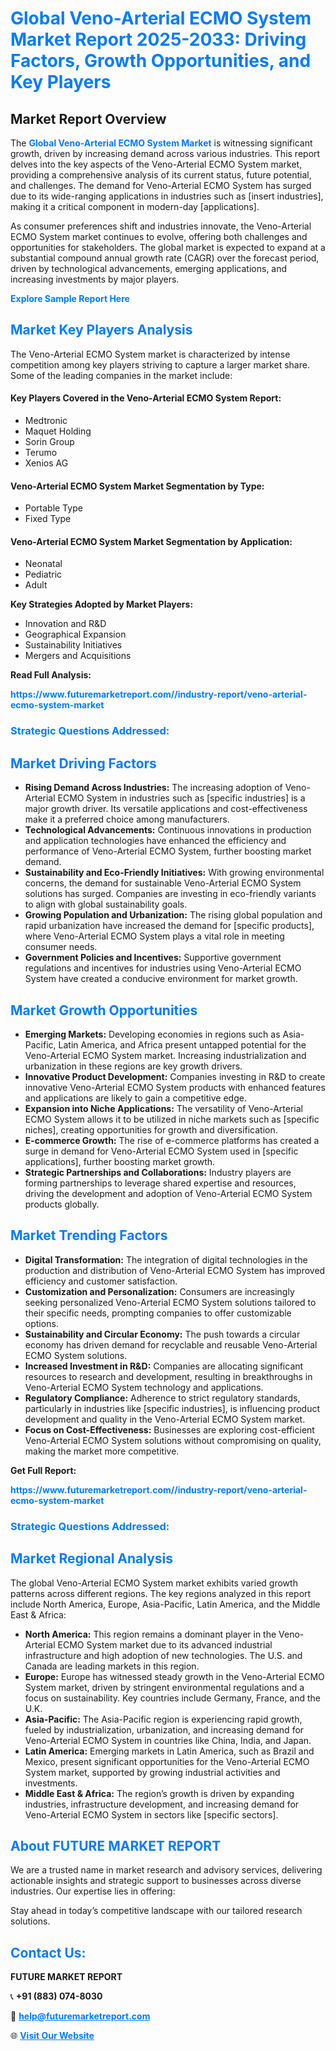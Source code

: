 <h1 style="color: #007BFF;">Global Veno-Arterial ECMO System Market Report 2025-2033: Driving Factors, Growth Opportunities, and Key Players</h1>

<section id="overview">
<h2>Market Report Overview</h2>
<p>The <a href="https://www.futuremarketreport.com//industry-report/veno-arterial-ecmo-system-market" style="color: #007BFF; text-decoration: none;"><strong>Global Veno-Arterial ECMO System Market</strong></a> is witnessing significant growth, driven by increasing demand across various industries. This report delves into the key aspects of the Veno-Arterial ECMO System market, providing a comprehensive analysis of its current status, future potential, and challenges. The demand for Veno-Arterial ECMO System has surged due to its wide-ranging applications in industries such as [insert industries], making it a critical component in modern-day [applications].</p>
<p>As consumer preferences shift and industries innovate, the Veno-Arterial ECMO System market continues to evolve, offering both challenges and opportunities for stakeholders. The global market is expected to expand at a substantial compound annual growth rate (CAGR) over the forecast period, driven by technological advancements, emerging applications, and increasing investments by major players.</p>
</section>

<section id="overview">
<p><a href="https://www.futuremarketreport.com//request-sample/reportId=50408" style="color: #007BFF; text-decoration: none;"><strong>Explore Sample Report Here</strong></a></p>
</section>

<section id="key-players">
<h2 style="color: #007BFF;">Market Key Players Analysis</h2>
<p>The Veno-Arterial ECMO System market is characterized by intense competition among key players striving to capture a larger market share. Some of the leading companies in the market include:</p>
<h4>Key Players Covered in the Veno-Arterial ECMO System Report:</h4>
<ul><li>Medtronic</li><li>Maquet Holding</li><li>Sorin Group</li><li>Terumo</li><li>Xenios AG</li></ul>
<h4>Veno-Arterial ECMO System Market Segmentation by Type:</h4>
<ul><li>Portable Type</li><li>Fixed Type</li></ul>

<h4>Veno-Arterial ECMO System Market Segmentation by Application:</h4>
<ul><li>Neonatal</li><li>Pediatric</li><li>Adult</li></ul>
<p><strong>Key Strategies Adopted by Market Players:</strong></p>
<ul>
<li>Innovation and R&D</li>
<li>Geographical Expansion</li>
<li>Sustainability Initiatives</li>
<li>Mergers and Acquisitions</li>
</ul>
</section>

<section>
<p><strong>Read Full Analysis: </strong></p><a href="https://www.futuremarketreport.com//industry-report/veno-arterial-ecmo-system-market" style="color: #007BFF; text-decoration: none;"><strong>https://www.futuremarketreport.com//industry-report/veno-arterial-ecmo-system-market</strong></a>
<h3 style="color: #007BFF;">Strategic Questions Addressed:</h3>
</section>

<section id="driving-factors">
<h2 style="color: #007BFF;">Market Driving Factors</h2>
<ul>
<li><strong>Rising Demand Across Industries:</strong> The increasing adoption of Veno-Arterial ECMO System in industries such as [specific industries] is a major growth driver. Its versatile applications and cost-effectiveness make it a preferred choice among manufacturers.</li>
<li><strong>Technological Advancements:</strong> Continuous innovations in production and application technologies have enhanced the efficiency and performance of Veno-Arterial ECMO System, further boosting market demand.</li>
<li><strong>Sustainability and Eco-Friendly Initiatives:</strong> With growing environmental concerns, the demand for sustainable Veno-Arterial ECMO System solutions has surged. Companies are investing in eco-friendly variants to align with global sustainability goals.</li>
<li><strong>Growing Population and Urbanization:</strong> The rising global population and rapid urbanization have increased the demand for [specific products], where Veno-Arterial ECMO System plays a vital role in meeting consumer needs.</li>
<li><strong>Government Policies and Incentives:</strong> Supportive government regulations and incentives for industries using Veno-Arterial ECMO System have created a conducive environment for market growth.</li>
</ul>
</section>

<section id="growth-opportunities">
<h2 style="color: #007BFF;">Market Growth Opportunities</h2>
<ul>
<li><strong>Emerging Markets:</strong> Developing economies in regions such as Asia-Pacific, Latin America, and Africa present untapped potential for the Veno-Arterial ECMO System market. Increasing industrialization and urbanization in these regions are key growth drivers.</li>
<li><strong>Innovative Product Development:</strong> Companies investing in R&D to create innovative Veno-Arterial ECMO System products with enhanced features and applications are likely to gain a competitive edge.</li>
<li><strong>Expansion into Niche Applications:</strong> The versatility of Veno-Arterial ECMO System allows it to be utilized in niche markets such as [specific niches], creating opportunities for growth and diversification.</li>
<li><strong>E-commerce Growth:</strong> The rise of e-commerce platforms has created a surge in demand for Veno-Arterial ECMO System used in [specific applications], further boosting market growth.</li>
<li><strong>Strategic Partnerships and Collaborations:</strong> Industry players are forming partnerships to leverage shared expertise and resources, driving the development and adoption of Veno-Arterial ECMO System products globally.</li>
</ul>
</section>

<section id="trending-factors">
<h2 style="color: #007BFF;">Market Trending Factors</h2>
<ul>
<li><strong>Digital Transformation:</strong> The integration of digital technologies in the production and distribution of Veno-Arterial ECMO System has improved efficiency and customer satisfaction.</li>
<li><strong>Customization and Personalization:</strong> Consumers are increasingly seeking personalized Veno-Arterial ECMO System solutions tailored to their specific needs, prompting companies to offer customizable options.</li>
<li><strong>Sustainability and Circular Economy:</strong> The push towards a circular economy has driven demand for recyclable and reusable Veno-Arterial ECMO System solutions.</li>
<li><strong>Increased Investment in R&D:</strong> Companies are allocating significant resources to research and development, resulting in breakthroughs in Veno-Arterial ECMO System technology and applications.</li>
<li><strong>Regulatory Compliance:</strong> Adherence to strict regulatory standards, particularly in industries like [specific industries], is influencing product development and quality in the Veno-Arterial ECMO System market.</li>
<li><strong>Focus on Cost-Effectiveness:</strong> Businesses are exploring cost-efficient Veno-Arterial ECMO System solutions without compromising on quality, making the market more competitive.</li>
</ul>
</section>

<section>
<p><strong>Get Full Report: </strong></p><a href="https://www.futuremarketreport.com//industry-report/veno-arterial-ecmo-system-market" style="color: #007BFF; text-decoration: none;"><strong>https://www.futuremarketreport.com//industry-report/veno-arterial-ecmo-system-market</strong></a>
<h3 style="color: #007BFF;">Strategic Questions Addressed:</h3>
</section>


<section id="regional-analysis">
<h2 style="color: #007BFF;">Market Regional Analysis</h2>
<p>The global Veno-Arterial ECMO System market exhibits varied growth patterns across different regions. The key regions analyzed in this report include North America, Europe, Asia-Pacific, Latin America, and the Middle East & Africa:</p>
<ul>
<li><strong>North America:</strong> This region remains a dominant player in the Veno-Arterial ECMO System market due to its advanced industrial infrastructure and high adoption of new technologies. The U.S. and Canada are leading markets in this region.</li>
<li><strong>Europe:</strong> Europe has witnessed steady growth in the Veno-Arterial ECMO System market, driven by stringent environmental regulations and a focus on sustainability. Key countries include Germany, France, and the U.K.</li>
<li><strong>Asia-Pacific:</strong> The Asia-Pacific region is experiencing rapid growth, fueled by industrialization, urbanization, and increasing demand for Veno-Arterial ECMO System in countries like China, India, and Japan.</li>
<li><strong>Latin America:</strong> Emerging markets in Latin America, such as Brazil and Mexico, present significant opportunities for the Veno-Arterial ECMO System market, supported by growing industrial activities and investments.</li>
<li><strong>Middle East & Africa:</strong> The region’s growth is driven by expanding industries, infrastructure development, and increasing demand for Veno-Arterial ECMO System in sectors like [specific sectors].</li>
</ul>
</section>

<footer>
<h2 style="color: #007BFF;">About FUTURE MARKET REPORT</h2>
<p>We are a trusted name in market research and advisory services, delivering actionable insights and strategic support to businesses across diverse industries. Our expertise lies in offering:</p>

<p>Stay ahead in today’s competitive landscape with our tailored research solutions.</p>

<h2 style="color: #007BFF;">Contact Us:</h2>
<p><strong>FUTURE MARKET REPORT</strong></p>
<p>📞 <strong>+91 (883) 074-8030</strong></p>
<p>📧 <strong><a href="mailto:help@futuremarketreport.com" style="color: #007BFF;">help@futuremarketreport.com</a></strong></p>
<p>🌐 <strong><a href="https://www.futuremarketreport.com/" style="color: #007BFF;">Visit Our Website</a></strong></p>
</footer>